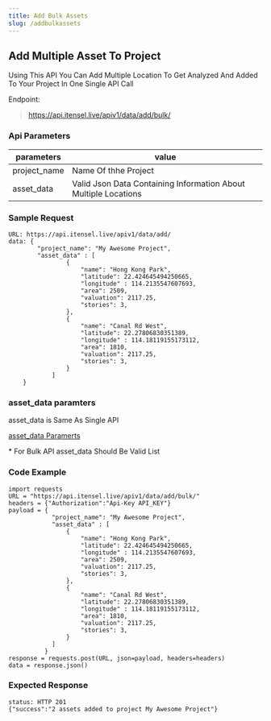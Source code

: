 ```yaml
---
title: Add Bulk Assets
slug: /addbulkassets
---
```


## Add Multiple Asset To Project

Using This API You Can Add Multiple Location To Get Analyzed And Added To Your Project In One Single API Call

Endpoint:

> https://api.itensel.live/apiv1/data/add/bulk/


### Api Parameters

| parameters        | value                             |
| ---------------- | --------------------------------- |
| project_name              | Name Of thhe Project    |
| asset_data              | Valid Json Data Containing Information About Multiple Locations  |

### Sample Request
```
URL: https://api.itensel.live/apiv1/data/add/
data: {
		"project_name": "My Awesome Project",
        "asset_data" : [
                {
                    "name": "Hong Kong Park",
                    "latitude": 22.424645494250665,
                    "longitude" : 114.2135547607693,
                    "area": 2509,
                    "valuation": 2117.25,
                    "stories": 3,
                },
                {
                    "name": "Canal Rd West",
                    "latitude": 22.27806830351389,
                    "longitude" : 114.18119155173112,
                    "area": 1810,
                    "valuation": 2117.25,
                    "stories": 3,
                }
            ]
    }
```


### asset_data paramters
asset_data is Same As Single API 

[asset_data Paramerts](addasset#asset_data-paramters)

\* For Bulk API asset_data Should Be Valid List 

### Code Example

```
import requests
URL = "https://api.itensel.live/apiv1/data/add/bulk/"
headers = {"Authorization":"Api-Key API_KEY"}
payload = {
            "project_name": "My Awesome Project",
            "asset_data" : [
                {
                    "name": "Hong Kong Park",
                    "latitude": 22.424645494250665,
                    "longitude" : 114.2135547607693,
                    "area": 2509,
                    "valuation": 2117.25,
                    "stories": 3,
                },
                {
                    "name": "Canal Rd West",
                    "latitude": 22.27806830351389,
                    "longitude" : 114.18119155173112,
                    "area": 1810,
                    "valuation": 2117.25,
                    "stories": 3,
                }
            ]
          }
response = requests.post(URL, json=payload, headers=headers)
data = response.json()
```

### Expected Response
```
status: HTTP 201
{"success":"2 assets added to project My Awesome Project"}
```

